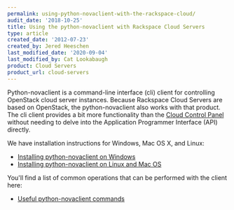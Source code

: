 ```yaml
---
permalink: using-python-novaclient-with-the-rackspace-cloud/
audit_date: '2018-10-25'
title: Using the python-novaclient with Rackspace Cloud Servers
type: article
created_date: '2012-07-23'
created_by: Jered Heeschen
last_modified_date: '2020-09-04'
last_modified_by: Cat Lookabaugh
product: Cloud Servers
product_url: cloud-servers
---
```


Python-novaclient is a command-line interface (cli) client for controlling
OpenStack cloud server instances.  Because Rackspace Cloud Servers are based on
OpenStack, the python-novaclient also works with that product. The cli client
provides a bit more functionality than the
[Cloud Control Panel](https://login.rackspace.com) without needing to delve
into the Application Programmer Interface (API) directly.

We have installation instructions for Windows, Mac OS X, and Linux:

-   [Installing python-novaclient on
    Windows](/how-to/installing-python-novaclient-on-windows)
-   [Installing python-novaclient on Linux and Mac
    OS](/how-to/installing-python-novaclient-on-linux-and-mac-os)

You'll find a list of common operations that can be performed with the
client here:

-   [Useful python-novaclient
    commands](/how-to/useful-python-novaclient-commands)

